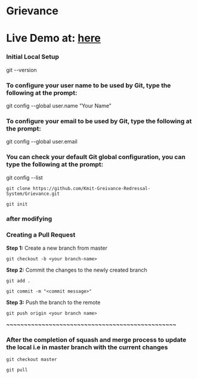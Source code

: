 # Grievance

# Live Demo at: [here](https://gomega-pro.github.io/GOMEGA/)

### **Initial Local Setup**

git --version

### To configure your user name to be used by Git, type the following at the prompt:
git config --global user.name "Your Name"

### To configure your email to be used by Git, type the following at the prompt:
git config --global user.email <your email address>

### You can check your default Git global configuration, you can type the following at the prompt:
git config --list

`git clone https://github.com/Kmit-Greivance-Redressal-System/Grievance.git`

`git init`

### after modifying

### **Creating a Pull Request**

**Step 1:** Create a new branch from master

`git checkout -b <your branch-name>`

**Step 2:** Commit the changes to the newly created branch

`git add .`

`git commit -m "<commit message>"`

**Step 3:** Push the branch to the remote

`git push origin <your branch name>`

**~~~~~~~~~~~~~~~~~~~~~~~~~~~~~~~~~~~~~~~~~~~~~~~~**

### After the completion of squash and merge process to update the local i.e in master branch with the current changes

`git checkout master`

`git pull`
